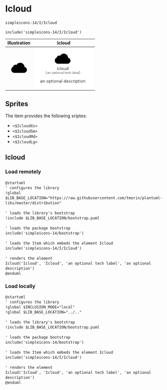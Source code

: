 # Icloud


```text
simpleicons-14/I/Icloud
```

```text
include('simpleicons-14/I/Icloud')
```



| Illustration | Icloud |
| :---: | :---: |
| ![illustration for Illustration](../../simpleicons-14/I/Icloud.png) | ![illustration for Icloud](../../simpleicons-14/I/Icloud.Local.png) |



## Sprites
The item provides the following sriptes:

- `<$IcloudXs>`
- `<$IcloudSm>`
- `<$IcloudMd>`
- `<$IcloudLg>`





## Icloud

### Load remotely
```plantuml
@startuml
' configures the library
!global $LIB_BASE_LOCATION="https://raw.githubusercontent.com/tmorin/plantuml-libs/master/distribution"

' loads the library's bootstrap
!include $LIB_BASE_LOCATION/bootstrap.puml

' loads the package bootstrap
include('simpleicons-14/bootstrap')

' loads the Item which embeds the element Icloud
include('simpleicons-14/I/Icloud')

' renders the element
Icloud('Icloud', 'Icloud', 'an optional tech label', 'an optional description')
@enduml
```

### Load locally
```plantuml
@startuml
' configures the library
!global $INCLUSION_MODE="local"
!global $LIB_BASE_LOCATION="../.."

' loads the library's bootstrap
!include $LIB_BASE_LOCATION/bootstrap.puml

' loads the package bootstrap
include('simpleicons-14/bootstrap')

' loads the Item which embeds the element Icloud
include('simpleicons-14/I/Icloud')

' renders the element
Icloud('Icloud', 'Icloud', 'an optional tech label', 'an optional description')
@enduml
```

